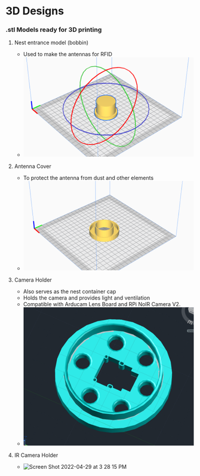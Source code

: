 # 3D Designs

### .stl Models ready for 3D printing

1. Nest entrance model (bobbin)
   * Used to make the antennas for RFID
   * ![ScreenShot20220213at21219PM.png](./assets/Screen%20Shot%202022-02-13%20at%202.12.19%20PM.png)
2. Antenna Cover
   * To protect the antenna from dust and other elements
   * ![ScreenShot20220213at21147PM.png](./assets/1644779607403-Screen%20Shot%202022-02-13%20at%202.11.47%20PM.png)
3. Camera Holder
   * Also serves as the nest container cap
   * Holds the camera and provides light and ventilation
   * Compatible with Arducam Lens Board and RPi NoIR Camera V2.
   * ![ScreenShot20220216at55246PM.png](./assets/Screen%20Shot%202022-02-16%20at%205.52.46%20PM.png)

4. IR Camera Holder
   * <img alt="Screen Shot 2022-04-29 at 3 28 15 PM" src="https://user-images.githubusercontent.com/22894897/166057998-3aedb9f1-c979-45f8-99fa-16c62fa10818.png">
